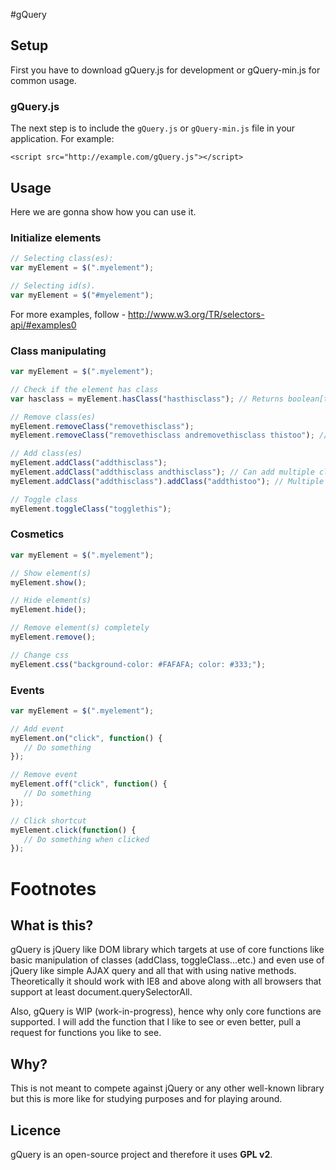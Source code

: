#gQuery

## Setup

First you have to download gQuery.js for development or gQuery-min.js for common usage.

### gQuery.js

The next step is to include the `gQuery.js` or `gQuery-min.js` file in your application. For example:

    <script src="http://example.com/gQuery.js"></script>

## Usage

Here we are gonna show how you can use it.

### Initialize elements

```javascript
// Selecting class(es):
var myElement = $(".myelement");

// Selecting id(s).
var myElement = $("#myelement");
```

For more examples, follow - http://www.w3.org/TR/selectors-api/#examples0

### Class manipulating

```javascript
var myElement = $(".myelement");

// Check if the element has class
var hasclass = myElement.hasClass("hasthisclass"); // Returns boolean[true|false]

// Remove class(es)
myElement.removeClass("removethisclass"); 
myElement.removeClass("removethisclass andremovethisclass thistoo"); // Can remove multiple classes at once

// Add class(es)
myElement.addClass("addthisclass");
myElement.addClass("addthisclass andthisclass"); // Can add multiple classes at once
myElement.addClass("addthisclass").addClass("addthistoo"); // Multiple functions supported

// Toggle class
myElement.toggleClass("togglethis");
```

### Cosmetics

```javascript
var myElement = $(".myelement");

// Show element(s)
myElement.show();

// Hide element(s)
myElement.hide();

// Remove element(s) completely
myElement.remove();

// Change css
myElement.css("background-color: #FAFAFA; color: #333;");
```

### Events

```javascript
var myElement = $(".myelement");

// Add event
myElement.on("click", function() {
   // Do something
});

// Remove event
myElement.off("click", function() {
   // Do something
});

// Click shortcut
myElement.click(function() {
   // Do something when clicked
});
```

# Footnotes

What is this?
-------------
gQuery is jQuery like DOM library which targets at use of core functions like basic manipulation of classes (addClass, toggleClass...etc.) and even use of jQuery like simple AJAX query
and all that with using native methods. Theoretically it should work with IE8 and above along with all browsers that support at least document.querySelectorAll.

Also, gQuery is WIP (work-in-progress), hence why only core functions are supported. I will add the function that I like to see or even better, pull a request for functions you like to see.

Why?
----
This is not meant to compete against jQuery or any other well-known library but this is more like for studying purposes and for playing around.

Licence
------
gQuery is an open-source project and therefore it uses **GPL v2**.
